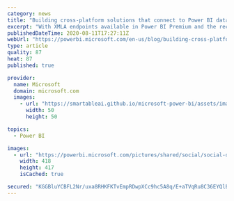 ```yaml
---
category: news
title: "Building cross-platform solutions that connect to Power BI datasets"
excerpt: "With XMLA endpoints available in Power BI Premium and the recent release of .NET Core versions of the Analysis Services client libraries (ADOMD.NET and AMO) in public preview, you can start building modern cross-platform Power BI solutions across Windows, Linux, and macOS, and cloud-oriented environments."
publishedDateTime: 2020-08-11T17:27:11Z
webUrl: "https://powerbi.microsoft.com/en-us/blog/building-cross-platform-solutions-that-connect-to-power-bi-datasets/"
type: article
quality: 87
heat: 87
published: true

provider:
  name: Microsoft
  domain: microsoft.com
  images:
    - url: "https://smartableai.github.io/microsoft-power-bi/assets/images/organizations/microsoft.com-50x50.jpg"
      width: 50
      height: 50

topics:
  - Power BI

images:
  - url: "https://powerbi.microsoft.com/pictures/shared/social/social-default-image.png"
    width: 418
    height: 417
    isCached: true

secured: "KGGBluYCBFL2Nr/uxa8RHKFKTvEmpRDwpXCc9hc5A8q/E+aTVqRu8C36EYQlBJCBfQPXhb2Jk4KzQKESif2lVmrHH8G6IEufNhsSOgcW/uSS6Vbbb2REL6KP9B75BOorM7rFWFWWRFNEUgh/4mF/Z+7B2lrmul74A9KyL9GntPzJ6MfZGOreKSpl/ghOEScwtVypX0T0EOpFWCqTxrxjm01t95xseV5+jiKZHtOj0PbugbfHtaYsQH0rSmEezK8SOtDFG65zpIz9Ad+4dlok0h46HzUdlL6c8McDc8Ho03L+kVLWF7JBcw8Cqi5dwTj6wyBzl4qulFVEoVT9o63YnTYSF6yRKMTg/rdHbqo1V4M=;H2aA97Wbtrynjg1jlZQRHQ=="
---
```


